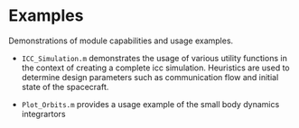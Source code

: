 # Examples

Demonstrations of module capabilities and usage examples.

- `ICC_Simulation.m` demonstrates the usage of various utility functions in
 the context of creating a complete icc simulation. Heuristics are used to 
 determine design parameters such as communication flow and initial state 
 of the spacecraft.

- `Plot_Orbits.m` provides a usage example of the small body dynamics 
integrartors 